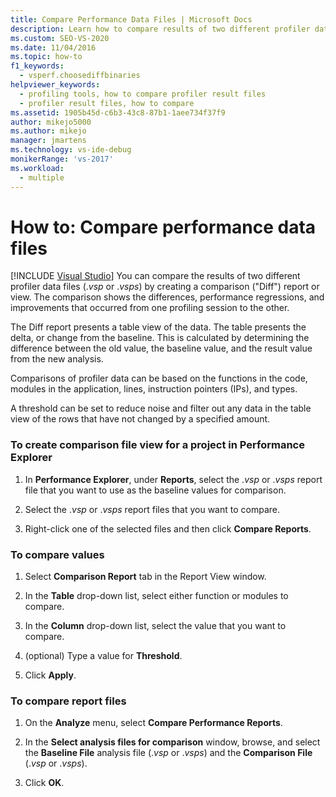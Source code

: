 ```yaml
---
title: Compare Performance Data Files | Microsoft Docs
description: Learn how to compare results of two different profiler data files (.vsp or .vsps) to find differences, performance regressions, and performance improvements.
ms.custom: SEO-VS-2020
ms.date: 11/04/2016
ms.topic: how-to
f1_keywords: 
  - vsperf.choosediffbinaries
helpviewer_keywords: 
  - profiling tools, how to compare profiler result files
  - profiler result files, how to compare
ms.assetid: 1905b45d-c6b3-43c8-87b1-1aee734f37f9
author: mikejo5000
ms.author: mikejo
manager: jmartens
ms.technology: vs-ide-debug
monikerRange: 'vs-2017'
ms.workload: 
  - multiple
---
```

# How to: Compare performance data files

 [!INCLUDE [Visual Studio](~/includes/applies-to-version/vs-windows-only.md)]
You can compare the results of two different profiler data files (.*vsp* or .*vsps*) by creating a comparison ("Diff") report or view. The comparison shows the differences, performance regressions, and improvements that occurred from one profiling session to the other.

 The Diff report presents a table view of the data. The table presents the delta, or change from the baseline. This is calculated by determining the difference between the old value, the baseline value, and the result value from the new analysis.

 Comparisons of profiler data can be based on the functions in the code, modules in the application, lines, instruction pointers (IPs), and types.

 A threshold can be set to reduce noise and filter out any data in the table view of the rows that have not changed by a specified amount.

### To create comparison file view for a project in Performance Explorer

1. In **Performance Explorer**, under **Reports**, select the .*vsp* or .*vsps* report file that you want to use as the baseline values for comparison.

2. Select the .*vsp* or .*vsps* report files that you want to compare.

3. Right-click one of the selected files and then click **Compare Reports**.

### To compare values

1. Select **Comparison Report** tab in the Report View window.

2. In the **Table** drop-down list, select either function or modules to compare.

3. In the **Column** drop-down list, select the value that you want to compare.

4. (optional) Type a value for **Threshold**.

5. Click **Apply**.

### To compare report files

1. On the **Analyze** menu, select **Compare Performance Reports**.

2. In the **Select analysis files for comparison** window, browse, and select the **Baseline File** analysis file (.*vsp* or .*vsps*) and the **Comparison File** (.*vsp* or .*vsps*).

3. Click **OK**.
